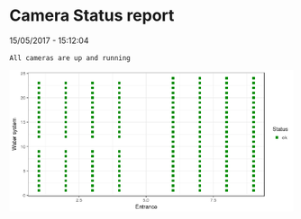 Camera Status report
================
15/05/2017 - 15:12:04

    All cameras are up and running

![](camreport_files/figure-markdown_github/unnamed-chunk-2-1.png)
